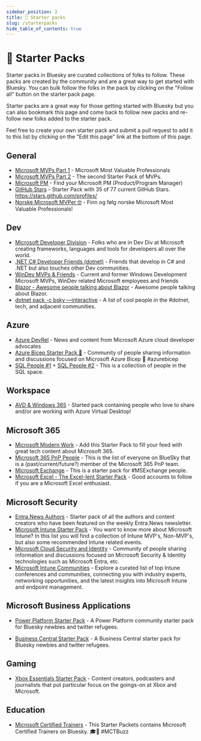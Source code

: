 ```yaml
---
sidebar_position: 2
title: 🚀 Starter packs
slug: /starterpacks
hide_table_of_contents: true
---
```


# 🚀 Starter Packs

Starter packs in Bluesky are curated collections of folks to follow. These packs are created by the community and are a great way to get started with Bluesky. You can bulk follow the folks in the pack by clicking on the "Follow all" button on the starter pack page.

Starter packs are a great way for those getting started with Bluesky but you can also bookmark this page and come back to follow new packs and re-follow new folks added to the starter pack.

Feel free to create your own starter pack and submit a pull request to add it to this list by clicking on the "Edit this page" link at the bottom of this page.

## General

* [Microsoft MVPs Part 1](https://bsky.app/starter-pack/tobiasfenster.io/3l7ed6ge7gs2r) - Microsoft Most Valuable Professionals
* [Microsoft MVPs Part 2](https://bsky.app/starter-pack-short/DbkhYJe) - The second Starter Pack of MVPs.
* [Microsoft PM](https://bsky.app/starter-pack-short/RCvJNV5) - Find your Microsoft PM (Product/Program Manager)
* [GitHub Stars](https://bsky.app/starter-pack-short/8GjVoVQ) - Starter Pack with 35 of 77 current GitHub Stars. https://stars.github.com/profiles/
* [Norske Microsoft MVPer 🤓](https://bsky.app/starter-pack-short/L4E6Yi6) - Finn og følg norske Microsoft Most Valuable Professionals!

## Dev

* [Microsoft Developer Division](https://bsky.app/starter-pack-short/JuyrK9N) - Folks who are in Dev Div at Microsoft creating frameworks, languages and tools for developers all over the world.
* [.NET C# Developer Friends (dotnet)](https://bsky.app/starter-pack/woodruff.dev/3laqbohkbeh2d) - Friends that develop in C# and .NET but also touches other Dev communities.
* [WinDev MVPs & Friends](https://bsky.app/starter-pack/tomzorz.me/3ladd3yx62k2z) - Current and former Windows Development Microsoft MVPs, WinDev related Microsoft employees and friends
* [Blazor - Awesome people talking about Blazor](https://bsky.app/starter-pack/engstromjimmy.bsky.social/3laeduvq7b22u) - Awesome people talking about Blazor.
* [dotnet pack -c bsky —interactive](https://bsky.app/starter-pack-short/AQZrkaS) - A list of cool people in the #dotnet, tech, and adjacent communities.

## Azure

* [Azure DevRel](https://bsky.app/starter-pack-short/6VGtaiG) - News and content from Microsoft Azure cloud developer advocates
* [Azure Bicep Starter Pack 💪](https://bsky.app/starter-pack/did:plc:r5lyfzjttxjngj3ifcxidgbf/3laoclx5ddm2q) - Community of people sharing information and discussions focused on Microsoft Azure Bicep 💪 #azurebicep
* [SQL People #1](https://bsky.app/starter-pack-short/PxShiuH) + [SQL People #2](https://bsky.app/starter-pack-short/FuwcAQA) - This is a collection of people in the SQL space.

## Workspace

* [AVD & Windows 365](https://go.bsky.app/ADoAV9G) - Started pack containing people who love to share and/or are working with Azure Virtual Desktop!

## Microsoft 365

* [Microsoft Modern Work](https://bsky.app/starter-pack-short/AJvRb9R) - Add this Starter Pack to fill your feed with great tech content about Microsoft 365.
* [Microsoft 365 PnP People](https://go.bsky.app/RFgrWn7) - This is the list of everyone on BlueSky that is a (past/current/future?) member of the Microsoft 365 PnP team.
* [Microsoft Exchange](https://bsky.app/starter-pack/did:plc:74bru4qbu5fs24pqj64whhsw/3la7wxdjs6o2s) - This is a starter pack for #MSExchange people.
* [Microsoft Excel - The Excel-lent Starter Pack](https://bsky.app/starter-pack-short/Hu3CjBE) - Good accounts to follow if you are a Microsoft Excel enthusiast.

## Microsoft Security

* [Entra.News Authors](https://bluesky.entra.news) - Starter pack of all the authors and content creators who have been featured on the weekly Entra.News newsletter.
* [Microsoft Intune Starter Pack](https://bsky.app/starter-pack/jeroen.burgerhout.org/3l7ngjc3oss2t) - You want to know more about Microsoft Intune? In this list you will find a collection of Intune MVP's, Non-MVP's, but also some recommended Intune related events.
* [Microsoft Cloud Security and Identity](https://bsky.app/starter-pack/jeftek.com/3l6xljuyq2x2j) - Community of people sharing information and discussions focused on Microsoft Security & Identity technologies such as Microsoft Entra,  etc.
* [Microsoft Intune Communities](https://bsky.app/starter-pack/skotheimsvik.no/3lc3c76fscy2m) - Explore a curated list of top Intune conferences and communities, connecting you with industry experts, networking opportunities, and the latest insights into Microsoft Intune and endpoint management.

## Microsoft Business Applications

* [Power Platform Starter Pack](https://go.bsky.app/8mb4B7T) - A Power Platform community starter pack for Bluesky newbies and twitter refugees.

* [Business Central Starter Pack](https://bsky.app/starter-pack/matthewperren.bsky.social/3kzmz664vxa2v) - A Business Central starter pack for Bluesky newbies and twitter refugees.

## Gaming

* [Xbox Essentials Starter Pack](https://bsky.app/starter-pack/deadlyheadley.bsky.social/3l7fctgd7gw2h) - Content creators, podcasters and journalists that put particular focus on the goings-on at Xbox and Microsoft.

## Education

* [Microsoft Certified Trainers](https://bsky.app/starter-pack/nickydewestelinck.be/3larh42jtch2g) - This Starter Packets contains Microsoft Certified Trainers on Bluesky. 🎓🦋 #MCTBuzz
